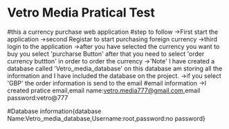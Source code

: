 # Vetro Media Pratical Test
#this a currency purchase web application
#step to follow
->First start the application
->second Registar to start purchasing foreign currency
->third login to the application
->after you have selected the currency you want to buy you select 'purcharse Button' after that you need to select 'order currency buttton' in order  to order the currency
->'Note' I have created a database called 'Vetro_media_database' on this database am storing all the information and I have included the database on the project.
->if you select 'GBP' the order information is send to the email
#email information
->I created pratice email,email name:vetro.media777@gmail.com,email password:vetro@777

#Database information{database Name:Vetro_media_database,Username:root,password:no password}
